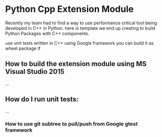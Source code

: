 # Python Cpp Extension Module

Recently my team had to find a way to use performance critical tool being developed in C++ in Python.
here is template we end up creating to build Python Packages with C++ components.

use unit tests written in C++ using Google framework
you can build it as wheel package if



## How to build the extension module using MS Visual Studio 2015
...

## How do I run unit tests:
...


### How to use git subtree to pull/push from Google gtest framework
